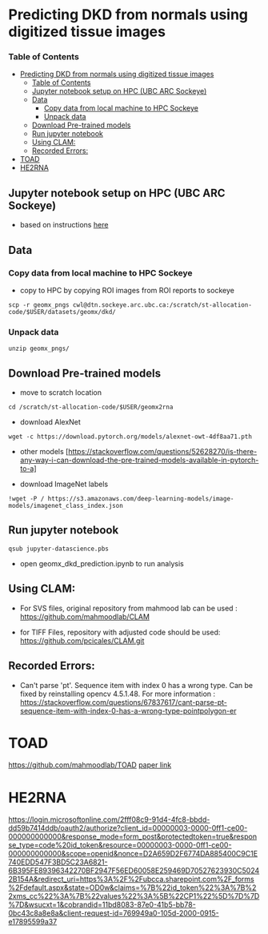 # Predicting DKD from normals using digitized tissue images

### Table of Contents
- [Predicting DKD from normals using digitized tissue images](#predicting-dkd-from-normals-using-digitized-tissue-images)
    - [Table of Contents](#table-of-contents)
  - [Jupyter notebook setup on HPC (UBC ARC Sockeye)](#jupyter-notebook-setup-on-hpc-ubc-arc-sockeye)
  - [Data](#data)
    - [Copy data from local machine to HPC Sockeye](#copy-data-from-local-machine-to-hpc-sockeye)
    - [Unpack data](#unpack-data)
  - [Download Pre-trained models](#download-pre-trained-models)
  - [Run jupyter notebook](#run-jupyter-notebook)
  - [Using CLAM:](#using-clam)
  - [Recorded Errors:](#recorded-errors)
- [TOAD](#toad)
- [HE2RNA](#he2rna)

## Jupyter notebook setup on HPC (UBC ARC Sockeye)
- based on instructions [here](https://github.com/CompBio-Lab/geomx2rna/blob/main/README.md)


## Data
### Copy data from local machine to HPC Sockeye
- copy  to HPC by copying ROI images from ROI reports to sockeye

```
scp -r geomx_pngs cwl@dtn.sockeye.arc.ubc.ca:/scratch/st-allocation-code/$USER/datasets/geomx/dkd/
```

### Unpack data
```
unzip geomx_pngs/
```

## Download Pre-trained models

* move to scratch location

```
cd /scratch/st-allocation-code/$USER/geomx2rna
```

* download AlexNet

```
wget -c https://download.pytorch.org/models/alexnet-owt-4df8aa71.pth
```
* other models [https://stackoverflow.com/questions/52628270/is-there-any-way-i-can-download-the-pre-trained-models-available-in-pytorch-to-a]


* download ImageNet labels
```
!wget -P / https://s3.amazonaws.com/deep-learning-models/image-models/imagenet_class_index.json
```

## Run jupyter notebook

```
qsub jupyter-datascience.pbs
```

* open geomx_dkd_prediction.ipynb to run analysis

## Using CLAM:  

* For SVS files, original repository from mahmood lab can be used : https://github.com/mahmoodlab/CLAM

* for TIFF Files, repository with adjusted code should be used: https://github.com/pcicales/CLAM.git

## Recorded Errors:
* Can't parse 'pt'. Sequence item with index 0 has a wrong type. Can be fixed by reinstalling opencv 4.5.1.48. For more information : https://stackoverflow.com/questions/67837617/cant-parse-pt-sequence-item-with-index-0-has-a-wrong-type-pointpolygon-er


# TOAD
https://github.com/mahmoodlab/TOAD
[paper link](https://login.microsoftonline.com/2fff08c9-91d4-4fc8-bbdd-dd59b7414ddb/oauth2/authorize?client_id=00000003-0000-0ff1-ce00-000000000000&response_mode=form_post&protectedtoken=true&response_type=code%20id_token&resource=00000003-0000-0ff1-ce00-000000000000&scope=openid&nonce=D2A659D2F6774DA885400C9C1E740EDD547F3BD5C23A6821-6B395FE89396342270BF2947F56ED60058E259469D70527623930C50242B154A&redirect_uri=https%3A%2F%2Fubcca.sharepoint.com%2F_forms%2Fdefault.aspx&state=OD0w&claims=%7B%22id_token%22%3A%7B%22xms_cc%22%3A%7B%22values%22%3A%5B%22CP1%22%5D%7D%7D%7D&wsucxt=1&cobrandid=11bd8083-87e0-41b5-bb78-0bc43c8a8e8a&client-request-id=769949a0-105d-2000-0915-e17895599a37)

# HE2RNA
https://login.microsoftonline.com/2fff08c9-91d4-4fc8-bbdd-dd59b7414ddb/oauth2/authorize?client_id=00000003-0000-0ff1-ce00-000000000000&response_mode=form_post&protectedtoken=true&response_type=code%20id_token&resource=00000003-0000-0ff1-ce00-000000000000&scope=openid&nonce=D2A659D2F6774DA885400C9C1E740EDD547F3BD5C23A6821-6B395FE89396342270BF2947F56ED60058E259469D70527623930C50242B154A&redirect_uri=https%3A%2F%2Fubcca.sharepoint.com%2F_forms%2Fdefault.aspx&state=OD0w&claims=%7B%22id_token%22%3A%7B%22xms_cc%22%3A%7B%22values%22%3A%5B%22CP1%22%5D%7D%7D%7D&wsucxt=1&cobrandid=11bd8083-87e0-41b5-bb78-0bc43c8a8e8a&client-request-id=769949a0-105d-2000-0915-e17895599a37

